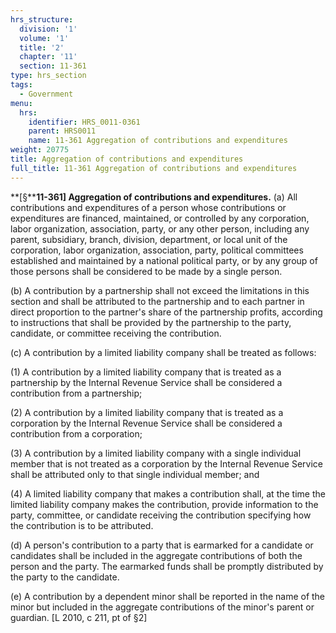 ```yaml
---
hrs_structure:
  division: '1'
  volume: '1'
  title: '2'
  chapter: '11'
  section: 11-361
type: hrs_section
tags:
  - Government
menu:
  hrs:
    identifier: HRS_0011-0361
    parent: HRS0011
    name: 11-361 Aggregation of contributions and expenditures
weight: 20775
title: Aggregation of contributions and expenditures
full_title: 11-361 Aggregation of contributions and expenditures
---
```

**[§****11-361] Aggregation of contributions and expenditures.** (a) All contributions and expenditures of a person whose contributions or expenditures are financed, maintained, or controlled by any corporation, labor organization, association, party, or any other person, including any parent, subsidiary, branch, division, department, or local unit of the corporation, labor organization, association, party, political committees established and maintained by a national political party, or by any group of those persons shall be considered to be made by a single person.

(b) A contribution by a partnership shall not exceed the limitations in this section and shall be attributed to the partnership and to each partner in direct proportion to the partner's share of the partnership profits, according to instructions that shall be provided by the partnership to the party, candidate, or committee receiving the contribution.

(c) A contribution by a limited liability company shall be treated as follows:

(1) A contribution by a limited liability company that is treated as a partnership by the Internal Revenue Service shall be considered a contribution from a partnership;

(2) A contribution by a limited liability company that is treated as a corporation by the Internal Revenue Service shall be considered a contribution from a corporation;

(3) A contribution by a limited liability company with a single individual member that is not treated as a corporation by the Internal Revenue Service shall be attributed only to that single individual member; and

(4) A limited liability company that makes a contribution shall, at the time the limited liability company makes the contribution, provide information to the party, committee, or candidate receiving the contribution specifying how the contribution is to be attributed.

(d) A person's contribution to a party that is earmarked for a candidate or candidates shall be included in the aggregate contributions of both the person and the party. The earmarked funds shall be promptly distributed by the party to the candidate.

(e) A contribution by a dependent minor shall be reported in the name of the minor but included in the aggregate contributions of the minor's parent or guardian. [L 2010, c 211, pt of §2]